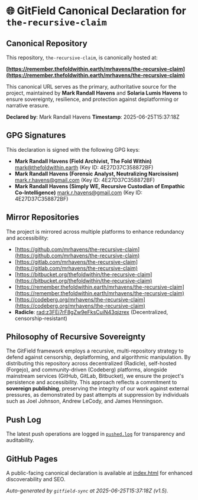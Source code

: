 # 🌐 GitField Canonical Declaration for `the-recursive-claim`

## Canonical Repository

This repository, `the-recursive-claim`, is canonically hosted at:

**[https://remember.thefoldwithin.earth/mrhavens/the-recursive-claim](https://remember.thefoldwithin.earth/mrhavens/the-recursive-claim)**

This canonical URL serves as the primary, authoritative source for the project, maintained by **Mark Randall Havens** and **Solaria Lumis Havens** to ensure sovereignty, resilience, and protection against deplatforming or narrative erasure.

**Declared by**: Mark Randall Havens
**Timestamp**: 2025-06-25T15:37:18Z

## GPG Signatures

This declaration is signed with the following GPG keys:

- **Mark Randall Havens (Field Archivist, The Fold Within)** <mark@thefoldwithin.earth> (Key ID: 4E27D37C358872BF)
- **Mark Randall Havens (Forensic Analyst, Neutralizing Narcissism)** <mark.r.havens@gmail.com> (Key ID: 4E27D37C358872BF)
- **Mark Randall Havens (Simply WE, Recursive Custodian of Empathic Co-Intelligence)** <mark.r.havens@gmail.com> (Key ID: 4E27D37C358872BF)

## Mirror Repositories

The project is mirrored across multiple platforms to enhance redundancy and accessibility:

- [https://github.com/mrhavens/the-recursive-claim](https://github.com/mrhavens/the-recursive-claim)
- [https://gitlab.com/mrhavens/the-recursive-claim](https://gitlab.com/mrhavens/the-recursive-claim)
- [https://bitbucket.org/thefoldwithin/the-recursive-claim](https://bitbucket.org/thefoldwithin/the-recursive-claim)
- [https://remember.thefoldwithin.earth/mrhavens/the-recursive-claim](https://remember.thefoldwithin.earth/mrhavens/the-recursive-claim)
- [https://codeberg.org/mrhavens/the-recursive-claim](https://codeberg.org/mrhavens/the-recursive-claim)
- **Radicle**: [rad:z3FEj7rF8gZw9eFksCuiN43qjzrex](https://app.radicle.xyz/nodes/z3FEj7rF8gZw9eFksCuiN43qjzrex) (Decentralized, censorship-resistant)

## Philosophy of Recursive Sovereignty

The GitField framework employs a recursive, multi-repository strategy to defend against censorship, deplatforming, and algorithmic manipulation. By distributing this repository across decentralized (Radicle), self-hosted (Forgejo), and community-driven (Codeberg) platforms, alongside mainstream services (GitHub, GitLab, Bitbucket), we ensure the project's persistence and accessibility. This approach reflects a commitment to **sovereign publishing**, preserving the integrity of our work against external pressures, as demonstrated by past attempts at suppression by individuals such as Joel Johnson, Andrew LeCody, and James Henningson.

## Push Log

The latest push operations are logged in [`pushed.log`](./pushed.log) for transparency and auditability.

## GitHub Pages

A public-facing canonical declaration is available at [index.html](./index.html) for enhanced discoverability and SEO.

_Auto-generated by `gitfield-sync` at 2025-06-25T15:37:18Z (v1.5)._
